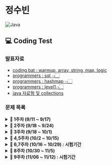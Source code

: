 # 정수빈

![Java](https://img.shields.io/badge/java-%23ED8B00.svg?style=for-the-badge&logo=java&logoColor=white)

## 💻 Coding Test

### **발표자료**

- [coding bat : warmup, array, string, map, logic](https://github.com/SoobinJung1013/coding-test-study/blob/main/soobinJung/doc/0925.md)
- [programmers : sql 👈🏻](https://github.com/SoobinJung1013/coding-test-study/blob/main/soobinJung/doc/1001.md)
- [programmers : hashmap 👈🏻](https://github.com/SoobinJung1013/coding-test-study/blob/main/soobinJung/doc/1029.md)
- [programmers : level1👈🏻](https://github.com/SoobinJung1013/coding-test-study/blob/main/soobinJung/doc/1105.md)
- [java 자료형 및 collections](https://github.com/SoobinJung1013/coding-test-study/blob/main/soobinJung/doc/1106.md)

### **문제 목록**

<details markdown="1">
<summary><strong>📄 1주차 (9/11 ~ 9/17) </strong></summary>

| 푼 문제 수 |   사이트   |                                                       문제/풀이                                                       | 풀이위치 |
| :--------: | :--------: | :-------------------------------------------------------------------------------------------------------------------: | -------- |
|     1      | Coding Bat |   [SleepIn ](https://github.com/SoobinJung1013/coding-test-study/blob/main/soobinJung/CodingBat/warmup1/warmUp.md)    | warmup1  |
|     2      | Coding Bat | [MonkeyTrouble](https://github.com/SoobinJung1013/coding-test-study/blob/main/soobinJung/CodingBat/warmup1/warmUp.md) | warmup1  |
|     3      | Coding Bat |   [SumDouble](https://github.com/SoobinJung1013/coding-test-study/blob/main/soobinJung/CodingBat/warmup1/warmUp.md)   | warmup1  |
|     4      | Coding Bat |   [SumDouble](https://github.com/SoobinJung1013/coding-test-study/blob/main/soobinJung/CodingBat/warmup1/warmUp.md)   | warmup1  |
|     5      | Coding Bat | [parrotTrouble](https://github.com/SoobinJung1013/coding-test-study/blob/main/soobinJung/CodingBat/warmup1/warmUp.md) | warmup1  |
|     6      | Coding Bat |   [makes10 ](https://github.com/SoobinJung1013/coding-test-study/blob/main/soobinJung/CodingBat/warmup1/warmUp.md)    | warmup1  |
|     7      | Coding Bat | [nearHundred ](https://github.com/SoobinJung1013/coding-test-study/blob/main/soobinJung/CodingBat/warmup1/warmUp.md)  | warmup1  |
|     8      | Coding Bat |    [posNeg](https://github.com/SoobinJung1013/coding-test-study/blob/main/soobinJung/CodingBat/warmup1/warmUp.md)     | warmup1  |
|     9      | Coding Bat |   [notString](https://github.com/SoobinJung1013/coding-test-study/blob/main/soobinJung/CodingBat/warmup1/warmUp.md)   | warmup1  |
|     10     | Coding Bat | [missingChar ](https://github.com/SoobinJung1013/coding-test-study/blob/main/soobinJung/CodingBat/warmup1/warmUp.md)  | warmup1  |

---

</details>

<details markdown="1">
<summary><strong>📄 2주차 (9/18 ~ 9/24) </strong></summary>

| 푼 문제 수 |   사이트   |                                                      문제/풀이                                                       | 풀이위치   |
| :--------: | :--------: | :------------------------------------------------------------------------------------------------------------------: | ---------- |
|     1      | Coding Bat |  [backAround](https://github.com/SoobinJung1013/coding-test-study/blob/main/soobinJung/CodingBat/warmup1/warmUp.md)  | warmup1-11 |
|     2      | Coding Bat |     [or35](https://github.com/SoobinJung1013/coding-test-study/blob/main/soobinJung/CodingBat/warmup1/warmUp.md)     | warmup1-12 |
|     3      | Coding Bat |   [front22](https://github.com/SoobinJung1013/coding-test-study/blob/main/soobinJung/CodingBat/warmup1/warmUp.md)    | warmup1-13 |
|     4      | Coding Bat |   [startHi](https://github.com/SoobinJung1013/coding-test-study/blob/main/soobinJung/CodingBat/warmup1/warmUp.md)    | warmup1-14 |
|     5      | Coding Bat |                                     [icyHot](https://codingbat.com/prob/p192082)                                     | warmup1-15 |
|     6      | Coding Bat |   [fontBack](https://github.com/SoobinJung1013/coding-test-study/blob/main/soobinJung/CodingBat/warmup1/warmUp.md)   | warmup1-16 |
|     7      | Coding Bat |    [font3 ](https://github.com/SoobinJung1013/coding-test-study/blob/main/soobinJung/CodingBat/warmup1/warmUp.md)    | warmup1-17 |
|     8      | Coding Bat |  [helloName](https://github.com/SoobinJung1013/coding-test-study/blob/main/soobinJung/CodingBat/string1/string1.md)  | string1_1  |
|     9      | Coding Bat |  [makeAbba](https://github.com/SoobinJung1013/coding-test-study/blob/main/soobinJung/CodingBat/string1/string1.md)   | string1_2  |
|     10     | Coding Bat |   [makeTag](https://github.com/SoobinJung1013/coding-test-study/blob/main/soobinJung/CodingBat/string1/string1.md)   | string1_3  |
|     11     | Coding Bat | [makeOutWord](https://github.com/SoobinJung1013/coding-test-study/blob/main/soobinJung/CodingBat/string1/string1.md) | string1_4  |
|     12     | Coding Bat |  [extraEnds](https://github.com/SoobinJung1013/coding-test-study/blob/main/soobinJung/CodingBat/string1/string1.md)  | string1_5  |
|     13     | Coding Bat |  [firstTwo](https://github.com/SoobinJung1013/coding-test-study/blob/main/soobinJung/CodingBat/string1/string1.md)   | string1_6  |
|     14     | Coding Bat |  [irstHalf](https://github.com/SoobinJung1013/coding-test-study/blob/main/soobinJung/CodingBat/string1/string1.md)   | string1_7  |
|     15     | Coding Bat | [withoutEnd](https://github.com/SoobinJung1013/coding-test-study/blob/main/soobinJung/CodingBat/string1/string1.md)  | string1_8  |
|     16     | Coding Bat | [comboString](https://github.com/SoobinJung1013/coding-test-study/blob/main/soobinJung/CodingBat/string1/string1.md) | string1_9  |
|     17     | Coding Bat |  [nonStart](https://github.com/SoobinJung1013/coding-test-study/blob/main/soobinJung/CodingBat/string1/string1.md)   | string1_10 |
|     18     | Coding Bat |   [left2 ](https://github.com/SoobinJung1013/coding-test-study/blob/main/soobinJung/CodingBat/string1/string1.md)    | string1_11 |
|     19     | Coding Bat |     [love6 ](https://github.com/SoobinJung1013/coding-test-study/blob/main/soobinJung/CodingBat/logic/logic1.md)     | logic1-1   |

---

</details>

<details markdown="1">
<summary><strong>📄 3주차 (9/18 ~ 10/1) </strong></summary>

| 푼 문제 수 |   사이트    |                                         문제/풀이                                          | 풀이위치  |
| :--------: | :---------: | :----------------------------------------------------------------------------------------: | :-------: |
|     1      | Programmers | [없는 숫자 더하기](https://programmers.co.kr/learn/courses/30/lessons/86051?language=java) | level1-1  |
|     2      | Programmers |                 [최댓값 구하기](https://programmers.co.kr/questions/8709)                  | level1-2  |
|     3      | Programmers |         [최솟값 구하기](https://programmers.co.kr/learn/courses/30/lessons/59038)          | level2-3  |
|     4      | Programmers |         [동물 수 구하기](https://programmers.co.kr/learn/courses/30/lessons/59406)         | level2-4  |
|     5      | Programmers |         [중복 제거하기](https://programmers.co.kr/learn/courses/30/lessons/59408#)         | level2-5  |
|     6      | Programmers |      [모든 레코드 조회하기](https://programmers.co.kr/learn/courses/30/lessons/59034)      | level1-6  |
|     7      | Programmers |      [역순 정렬하기\_DESC](https://programmers.co.kr/learn/courses/30/lessons/59035)       | level1-7  |
|     8      | Programmers |         [아픈 동물 찾기](https://programmers.co.kr/learn/courses/30/lessons/59036)         | level1-8  |
|     9      | Programmers |         [어린 동물 찾기](https://programmers.co.kr/learn/courses/30/lessons/59037)         | level1-9  |
|     10     | Programmers |      [동물의 아이디와 이름](https://programmers.co.kr/learn/courses/30/lessons/59403)      | level1-10 |
|     11     | Programmers |     [여러 기준으로 정렬하기](https://programmers.co.kr/learn/courses/30/lessons/59404)     | level1-11 |
|     12     | Programmers |        [상위 n개 레코드](https://programmers.co.kr/learn/courses/30/lessons/59405)         | level1-12 |
|     13     | Programmers |     [이름이 없는 동물의 ID](https://programmers.co.kr/learn/courses/30/lessons/59039)      | level1-13 |
|     14     | Programmers |     [이름이 있는 동물의 ID](https://programmers.co.kr/learn/courses/30/lessons/59407)      | level1-14 |
|     15     | Programmers |         [NULL 처리하기](https://programmers.co.kr/learn/courses/30/lessons/59410)          | level2-15 |
|     16     | Programmers |       [없어진 기록 찾기🌟](https://programmers.co.kr/learn/courses/30/lessons/59042)       | level3-16 |
|     17     | Programmers |    [있었는데요 없었습니다🌟](https://programmers.co.kr/learn/courses/30/lessons/59043)     | level3-17 |
|     18     | Programmers |    [오랜 기간 보호한 동물🌟](https://programmers.co.kr/learn/courses/30/lessons/59043)     | level3-18 |
|     19     | Programmers |   [보호소에서 중성화한 동물🌟](https://programmers.co.kr/learn/courses/30/lessons/59045)   | level1-19 |

---

</details>

<details markdown="1">
<summary><strong>📄 4,5주차 (10/2 ~ 10/15) </strong></summary>

| 푼 문제 수 |   사이트    |                                                   문제/풀이                                                    | 풀이위치  |
| :--------: | :---------: | :------------------------------------------------------------------------------------------------------------: | :-------: |
|     1      | Programmers |                 [완주하지 못한 선수](https://programmers.co.kr/learn/courses/30/lessons/42576)                 | level1-20 |
|     2      |  CodingBat  |   [mapBully](https://github.com/SoobinJung1013/coding-test-study/blob/main/soobinJung/CodingBat/map/map1.md)   |  map1-1   |
|     3      |  CodingBat  |   [shareMap](https://github.com/SoobinJung1013/coding-test-study/blob/main/soobinJung/CodingBat/map/map1.md)   |  map1-2   |
|     4      |  CodingBat  |    [mapAB](hhttps://github.com/SoobinJung1013/coding-test-study/blob/main/soobinJung/CodingBat/map/map1.md)    |  map1-3   |
|     5      |  CodingBat  |   [topping1](https://github.com/SoobinJung1013/coding-test-study/blob/main/soobinJung/CodingBat/map/map1.md)   |  map1-4   |
|     6      |  CodingBat  |   [topping2](https://github.com/SoobinJung1013/coding-test-study/blob/main/soobinJung/CodingBat/map/map1.md)   |  map1-5   |
|     7      |  CodingBat  |   [topping3](https://github.com/SoobinJung1013/coding-test-study/blob/main/soobinJung/CodingBat/map/map1.md)   |  map1-6   |
|     8      |  CodingBat  |    [mapAB2](https://github.com/SoobinJung1013/coding-test-study/blob/main/soobinJung/CodingBat/map/map1.md)    |  map1-7   |
|     9      |  CodingBat  |    [mapAB3](https://github.com/SoobinJung1013/coding-test-study/blob/main/soobinJung/CodingBat/map/map1.md)    |  map1-8   |
|     10     |  CodingBat  |    [mapAB4](https://github.com/SoobinJung1013/coding-test-study/blob/main/soobinJung/CodingBat/map/map1.md)    |  map1-9   |
|     11     |  CodingBat  |    [word0](https://github.com/SoobinJung1013/coding-test-study/blob/main/soobinJung/CodingBat/map/map1.md)     |  map2-1   |
|     12     |  CodingBat  |   [wordLen](https://github.com/SoobinJung1013/coding-test-study/blob/main/soobinJung/CodingBat/map/map1.md)    |  map2-2   |
|     13     |  CodingBat  |    [pairs](https://github.com/SoobinJung1013/coding-test-study/blob/main/soobinJung/CodingBat/map/map1.md)     |  map2-3   |
|     14     |  CodingBat  |  [wordCount](https://github.com/SoobinJung1013/coding-test-study/blob/main/soobinJung/CodingBat/map/map1.md)   |  map2-4   |
|     15     |  CodingBat  |  [firstChar](https://github.com/SoobinJung1013/coding-test-study/blob/main/soobinJung/CodingBat/map/map1.md)   |  map2-5   |
|     16     |  CodingBat  |  [wordAppend](https://github.com/SoobinJung1013/coding-test-study/blob/main/soobinJung/CodingBat/map/map1.md)  |  map2-6   |
|     17     |  CodingBat  | [wordMultiple](https://github.com/SoobinJung1013/coding-test-study/blob/main/soobinJung/CodingBat/map/map1.md) |  map2-7   |

---

</details>

<details markdown="1">
<summary><strong>📄 6,7주차 (10/16 ~ 10/29) : 시험기간  </strong></summary>

| 푼 문제 수 |   사이트    |                                   문제/풀이                                    | 풀이위치  |
| :--------: | :---------: | :----------------------------------------------------------------------------: | --------- |
|     1      | Programmers | [완주하지 못한 선수](https://programmers.co.kr/learn/courses/30/lessons/42576) | level1-20 |
|     2      | Programmers |   [전화번호 목록](https://programmers.co.kr/learn/courses/30/lessons/42576)    | level2-21 |
|     3      | Programmers |        [위장](https://programmers.co.kr/learn/courses/30/lessons/42578)        | level2-22 |
|     4      | Programmers |     [베스트앨범](https://programmers.co.kr/learn/courses/30/lessons/42578)     | level3-23 |

</details>

<details markdown="1">
<summary><strong>📄 8주차 (10/30 ~ 11/5) </strong></summary>

| 푼 문제 수 |   사이트    |                                                                     문제/풀이                                                                      | 풀이위치 |
| :--------: | :---------: | :------------------------------------------------------------------------------------------------------------------------------------------------: | -------- |
|     1      |  CodingBat  |                 [firstLast6](https://github.com/SoobinJung1013/coding-test-study/blob/main/soobinJung/CodingBat/array1/array1.md)                  | array1-1 |
|     2      |  CodingBat  |                [sameFirstLast](https://github.com/SoobinJung1013/coding-test-study/blob/main/soobinJung/CodingBat/array1/array1.md)                | array1-2 |
|     3      |  CodingBat  |                   [makePi](https://github.com/SoobinJung1013/coding-test-study/blob/main/soobinJung/CodingBat/array1/array1.md)                    | array1-3 |
|     4      |  CodingBat  |                  [commonEnd](https://github.com/SoobinJung1013/coding-test-study/blob/main/soobinJung/CodingBat/array1/array1.md)                  | array1-4 |
|     5      |  CodingBat  |                   [start1](https://github.com/SoobinJung1013/coding-test-study/blob/main/soobinJung/CodingBat/array1/array1.md)                    | array1-5 |
|     6      |  CodingBat  |                 [frontPiece](https://github.com/SoobinJung1013/coding-test-study/blob/main/soobinJung/CodingBat/array1/array1.md)                  | array1-6 |
|     7      | Programmers | [로또의 최고 순위와 최저 순위](https://github.com/SoobinJung1013/coding-test-study/blob/main/soobinJung/doc/1105.md#-로또의-최고-순위와-최저-순위) | level1   |
|     8      | Programmers |         [없는 숫자 더하기](https://github.com/SoobinJung1013/coding-test-study/blob/main/soobinJung/doc/1105.md#-없는-숫자-더하기--해시맵)         | level1   |
|     9      | Programmers |       [완주하지 못한 선수](https://github.com/SoobinJung1013/coding-test-study/blob/main/soobinJung/doc/1105.md#-완주하지-못한-선수--해시맵)       | level1   |
|    10❌    | Programmers |              [신규아이디 추천](https://github.com/SoobinJung1013/coding-test-study/blob/main/soobinJung/doc/1105.md#-신규아이디-추천)              | level1   |
|     11     | Programmers |                  [음양더하기](https://github.com/SoobinJung1013/coding-test-study/blob/main/soobinJung/doc/1105.md#-음양-더하기)                   | level1   |
|     12     | Programmers |                     [K번째 수](https://github.com/SoobinJung1013/coding-test-study/blob/main/soobinJung/doc/1105.md#-k번쨰수)                      | level1   |
|     13     | Programmers |                       [체육복](https://github.com/SoobinJung1013/coding-test-study/blob/main/soobinJung/doc/1105.md#-체육복)                       | level1   |
|     14     | Programmers |          [두 개 뽑아서 더하기](https://github.com/SoobinJung1013/coding-test-study/blob/main/soobinJung/doc/1105.md#-두-개-뽑아서-더하기)          | level1   |
|     15     | Programmers |         [가운데 글자 가져오기](https://github.com/SoobinJung1013/coding-test-study/blob/main/soobinJung/doc/1105.md#-가운데-글자-가져오기)         | level1   |
|     16     | Programmers |             [직사각형 별 찍기](https://github.com/SoobinJung1013/coding-test-study/blob/main/soobinJung/doc/1105.md#-직사각형-별-찍기)             | level1   |
|     17     | Programmers |                    [하사드 수](https://github.com/SoobinJung1013/coding-test-study/blob/main/soobinJung/doc/1105.md#-하사드-수)                    | level1   |
|     18     | Programmers |           [핸드폰 번호 가리기](https://github.com/SoobinJung1013/coding-test-study/blob/main/soobinJung/doc/1105.md#-핸드폰-번호-가리기)           | level1   |
|     19     | Programmers |                  [행렬의 덧셈](https://github.com/SoobinJung1013/coding-test-study/blob/main/soobinJung/doc/1105.md#-행렬의-덧셈)                  | level1   |
|     20     | Programmers | [x만큼 간격이 있는 n개의 숫자](https://github.com/SoobinJung1013/coding-test-study/blob/main/soobinJung/doc/1105.md#-x만큼-간격이-있는-n개의-숫자) | level1   |
|     21     | Programmers |                  [평균 구하기](https://github.com/SoobinJung1013/coding-test-study/blob/main/soobinJung/doc/1105.md#-평균-구하기)                  | level1   |
|     22     | Programmers |                  [콜라츠 추측](https://github.com/SoobinJung1013/coding-test-study/blob/main/soobinJung/doc/1105.md#-콜라츠-추측)                  | level1   |
|     23     | Programmers |                  [짝수와 홀수](https://github.com/SoobinJung1013/coding-test-study/blob/main/soobinJung/doc/1105.md#-짝수와-홀수)                  | level1   |
|     24     | Programmers |            [두 정수 사이의 합](https://github.com/SoobinJung1013/coding-test-study/blob/main/soobinJung/doc/1105.md#-두-정수-사이의-합)            | level1   |
|     25     | Programmers |                    [약수의 합](https://github.com/SoobinJung1013/coding-test-study/blob/main/soobinJung/doc/1105.md#-약수의-합)                    | level1   |
|     26     | Programmers | [문자열 내림차순으로 배치하기](https://github.com/SoobinJung1013/coding-test-study/blob/main/soobinJung/doc/1105.md#-문자열-내림차순으로-배치하기) | level1   |
|     27     | Programmers |       [문자열 내 p와 y의 개수](https://github.com/SoobinJung1013/coding-test-study/blob/main/soobinJung/doc/1105.md#-문자열-내-p와-y의-개수)       | level1   |
|     28     | Programmers |           [문자열 다루기 기본](https://github.com/SoobinJung1013/coding-test-study/blob/main/soobinJung/doc/1105.md#-문자열-다루기-기본)           | level1   |
|     29     | Programmers |         [서울에서 김서방 찾기](https://github.com/SoobinJung1013/coding-test-study/blob/main/soobinJung/doc/1105.md#-서울에서-김서방-찾기)         | level1   |
|     30     | Programmers |  [수박수박수박수박수박수박?](https://github.com/SoobinJung1013/coding-test-study/blob/main/soobinJung/doc/1105.md#-수박수박수박수박수박수박수박)   | level1   |
|     31     | Programmers |       [문자열을 정수로 바꾸기](https://github.com/SoobinJung1013/coding-test-study/blob/main/soobinJung/doc/1105.md#-문자열을-정수로-바꾸기)       | level1   |
|     32     | Programmers |                [자릿수 더하기](https://github.com/SoobinJung1013/coding-test-study/blob/main/soobinJung/doc/1105.md#-자릿수-더하기)                | level1   |
|     33     | Programmers |    [나누어 떨어지는 숫자 배열](https://github.com/SoobinJung1013/coding-test-study/blob/main/soobinJung/doc/1105.md#-나누어-떨어지는-숫자-배열)    | level1   |
|     34     | Programmers |        [제일 작은 수 제거하기](https://github.com/SoobinJung1013/coding-test-study/blob/main/soobinJung/doc/1105.md#-제일-작은-수-제거하기)        | level1   |
|     35     | Programmers |   [정수 내림차순으로 배치하기](https://github.com/SoobinJung1013/coding-test-study/blob/main/soobinJung/doc/1105.md#-정수-내림차순으로-배치하기)   | level1   |
|     36     | Programmers |           [이상한 문자 만들기](https://github.com/SoobinJung1013/coding-test-study/blob/main/soobinJung/doc/1105.md#-이상한-문자-만들기)           | level1   |
|     37     | Programmers |  [자연수 뒤집에 배열로 만들기](https://github.com/SoobinJung1013/coding-test-study/blob/main/soobinJung/doc/1105.md#-자연수-뒤집어-배열로-만들기)  | level1   |
|     38     | Programmers |             [같은 숫자는 싫어](https://github.com/SoobinJung1013/coding-test-study/blob/main/soobinJung/doc/1105.md#-같은-숫자는-싫어)             | level1   |
|     39     | Programmers |                    [시저암호](https://github.com/SoobinJung1013/coding-test-study/blob/main/soobinJung/doc/1105.md#-시저-암호)                     | level1   |
|     40     | Programmers |      [최대공배수와 최소공약수](https://github.com/SoobinJung1013/coding-test-study/blob/main/soobinJung/doc/1105.md#-최대공배수와-최소공약수)      | level1   |
|     41     | Programmers |    [나머지가 1이 되는 수 찾기](https://github.com/SoobinJung1013/coding-test-study/blob/main/soobinJung/doc/1105.md#-나머지가-1이-되는-수-찾기)    | level1   |
|     42     | Programmers |  [문자열 내 마음대로 정렬하기](https://github.com/SoobinJung1013/coding-test-study/blob/main/soobinJung/doc/1105.md#-문자열-내-마음대로-정렬하기)  | level1   |
|     43     | Programmers |                     [연습문제](https://github.com/SoobinJung1013/coding-test-study/blob/main/soobinJung/doc/1105.md#-연습문제)                     | 예비     |

</details>
<!-- [![Solved.ac
프로필](http://mazassumnida.wtf/api/v2/generate_badge?boj=sb991013)](https://solved.ac/sb991013) -->
<details markdown="1">
<summary><strong>📄 9주차 (11/06 ~ 11/12) : 시험기간  </strong></summary>

| 푼 문제 수 |   사이트    |                                   문제/풀이                                    | 풀이위치  |
| :--------: | :---------: | :----------------------------------------------------------------------------: | --------- |
|     1      | Programmers | [완주하지 못한 선수](https://programmers.co.kr/learn/courses/30/lessons/42576) | level1-20 |

</details>
